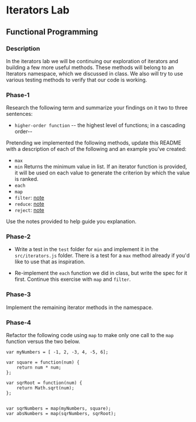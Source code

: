 # Iterators Lab
## Functional Programming


### Description

In the iterators lab we will be continuing our exploration of iterators and building a few more useful methods. These methods will belong to an Iterators namespace, which we discussed in class. We also will try to use various testing methods to verify that our code is working. 


### Phase-1

Research the following term and summarize your findings on it two to three sentences:

* `higher-order function` -- the highest level of functions; in a cascading order--


Pretending we implemented the following methods, update this README with a description of each of the following and an example you've created:


* `max`
* `min`  Returns the minimum value in list. If an iterator function is provided, it will be used on each value to generate the criterion by which the value is ranked.
* `each`
* `map`
* `filter`: [note](https://developer.mozilla.org/en-US/docs/Web/JavaScript/Reference/Global_Objects/Array/filter)
* `reduce`: [note](https://developer.mozilla.org/en-US/docs/Web/JavaScript/Reference/Global_Objects/Array/reduce)
* `reject`: [note](http://underscorejs.org/#reject)

Use the notes provided to help guide you explanation.




### Phase-2 

* Write a test in the `test` folder for `min` and implement it in the `src/iterators.js` folder. There is a test for a `max` method already if you'd like to use that as inspiration. 

* Re-implement the `each` function we did in class, but write the spec for it first. Continue this exercise with `map` and `filter`.


### Phase-3

Implement the remaining iterator methods in the namespace.


### Phase-4

Refactor the following code using `map` to make only one call to the `map` function versus the two below.


```
var myNumbers = [ -1, 2, -3, 4, -5, 6];

var square = function(num) {
	return num * num;
};

var sqrRoot = function(num) {
	return Math.sqrt(num);
};


var sqrNumbers = map(myNumbers, square);
var absNumbers = map(sqrNumbers, sqrRoot);
```




